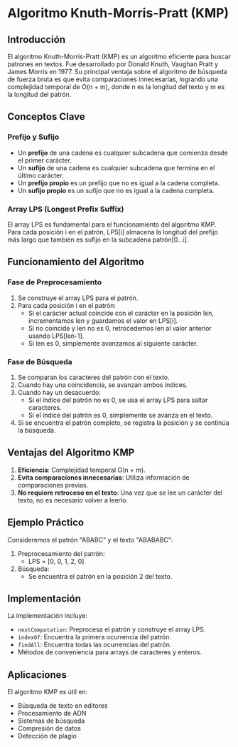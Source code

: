 # Algoritmo Knuth-Morris-Pratt (KMP)

## Introducción
El algoritmo Knuth-Morris-Pratt (KMP) es un algoritmo eficiente para buscar patrones en textos. Fue desarrollado por Donald Knuth, Vaughan Pratt y James Morris en 1977. Su principal ventaja sobre el algoritmo de búsqueda de fuerza bruta es que evita comparaciones innecesarias, logrando una complejidad temporal de O(n + m), donde n es la longitud del texto y m es la longitud del patrón.

## Conceptos Clave

### Prefijo y Sufijo
- Un **prefijo** de una cadena es cualquier subcadena que comienza desde el primer carácter.
- Un **sufijo** de una cadena es cualquier subcadena que termina en el último carácter.
- Un **prefijo propio** es un prefijo que no es igual a la cadena completa.
- Un **sufijo propio** es un sufijo que no es igual a la cadena completa.

### Array LPS (Longest Prefix Suffix)
El array LPS es fundamental para el funcionamiento del algoritmo KMP. Para cada posición i en el patrón, LPS[i] almacena la longitud del prefijo más largo que también es sufijo en la subcadena patrón[0...i].

## Funcionamiento del Algoritmo

### Fase de Preprocesamiento
1. Se construye el array LPS para el patrón.
2. Para cada posición i en el patrón:
   - Si el carácter actual coincide con el carácter en la posición len, incrementamos len y guardamos el valor en LPS[i].
   - Si no coincide y len no es 0, retrocedemos len al valor anterior usando LPS[len-1].
   - Si len es 0, simplemente avanzamos al siguiente carácter.

### Fase de Búsqueda
1. Se comparan los caracteres del patrón con el texto.
2. Cuando hay una coincidencia, se avanzan ambos índices.
3. Cuando hay un desacuerdo:
   - Si el índice del patrón no es 0, se usa el array LPS para saltar caracteres.
   - Si el índice del patrón es 0, simplemente se avanza en el texto.
4. Si se encuentra el patrón completo, se registra la posición y se continúa la búsqueda.

## Ventajas del Algoritmo KMP
1. **Eficiencia**: Complejidad temporal O(n + m).
2. **Evita comparaciones innecesarias**: Utiliza información de comparaciones previas.
3. **No requiere retroceso en el texto**: Una vez que se lee un carácter del texto, no es necesario volver a leerlo.

## Ejemplo Práctico
Consideremos el patrón "ABABC" y el texto "ABABABC":
1. Preprocesamiento del patrón:
   - LPS = [0, 0, 1, 2, 0]
2. Búsqueda:
   - Se encuentra el patrón en la posición 2 del texto.

## Implementación
La implementación incluye:
- `nextComputation`: Preprocesa el patrón y construye el array LPS.
- `indexOf`: Encuentra la primera ocurrencia del patrón.
- `findAll`: Encuentra todas las ocurrencias del patrón.
- Métodos de conveniencia para arrays de caracteres y enteros.

## Aplicaciones
El algoritmo KMP es útil en:
- Búsqueda de texto en editores
- Procesamiento de ADN
- Sistemas de búsqueda
- Compresión de datos
- Detección de plagio 